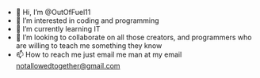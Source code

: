 - 👋 Hi, I’m @OutOfFuel11
- 👀 I’m interested in coding and programming
- 🌱 I’m currently learning IT
- 💞️ I’m looking to collaborate on all those creators, and programmers who are willing to teach me something they know
- 📫 How to reach me just email me man at my email notallowedtogether@gmail.com

<!---
OutOfFuel11/OutOfFuel11 is a ✨ special ✨ repository because its `README.md` (this file) appears on your GitHub profile.
You can click the Preview link to take a look at your changes.
--->
